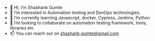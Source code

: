 - 👋 Hi, I’m Shashank Gumte
- 👀 I’m interested in Automation testing and DevOps technologies.
- 🌱 I’m currently learning Javascript, docker, Cypress, Jenkins, Python
- 💞️ I’m looking to collaborate on automation testing framework, tools, libraries etc 
- 📫 You can reach out on shashank.gumte@gmail.com

<!---
shashankgumte/shashankgumte is a ✨ special ✨ repository because its `README.md` (this file) appears on your GitHub profile.
You can click the Preview link to take a look at your changes.
--->
